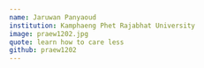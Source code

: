```yaml
---
name: Jaruwan Panyaoud
institution: Kamphaeng Phet Rajabhat University
image: praew1202.jpg
quote: learn how to care less
github: praew1202
---
```

